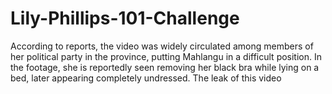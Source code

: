 # Lily-Phillips-101-Challenge
According to reports, the video was widely circulated among members of her political party in the province, putting Mahlangu in a difficult position. In the footage, she is reportedly seen removing her black bra while lying on a bed, later appearing completely undressed. The leak of this video
